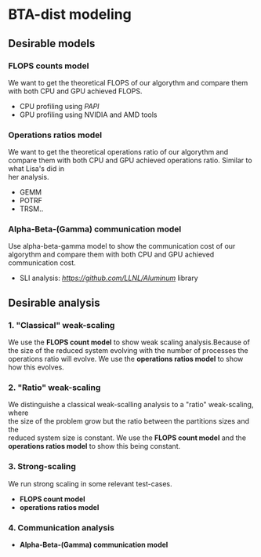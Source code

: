 # BTA-dist modeling

## Desirable models

### FLOPS counts model

We want to get the theoretical FLOPS of our algorythm and compare them with both
CPU and GPU achieved FLOPS.

- CPU profiling using *PAPI*
- GPU profiling using NVIDIA and AMD tools

### Operations ratios model

We want to get the theoretical operations ratio of our algorythm and compare them
with both CPU and GPU achieved operations ratio. Similar to what Lisa's did in  
her analysis.

- GEMM
- POTRF
- TRSM..

### Alpha-Beta-(Gamma) communication model

Use alpha-beta-gamma model to show the communication cost of our algorythm and compare
them with both CPU and GPU achieved communication cost.

- SLI analysis: *https://github.com/LLNL/Aluminum* library

## Desirable analysis

### 1. "Classical" weak-scaling

We use the **FLOPS count model** to show weak scaling analysis.Because of the size
of the reduced system evolving with the number of processes the operations ratio
will evolve. We use the **operations ratios model** to show how this evolves.

### 2. "Ratio" weak-scaling

We distinguishe a classical weak-scalling analysis to a "ratio" weak-scaling, where  
the size of the problem grow but the ratio between the partitions sizes and the  
reduced system size is constant. We use the **FLOPS count model** and the  
**operations ratios model** to show this being constant.  

### 3. Strong-scaling

We run strong scaling in some relevant test-cases.

- **FLOPS count model**
- **operations ratios model** 

### 4. Communication analysis

- **Alpha-Beta-(Gamma) communication model**